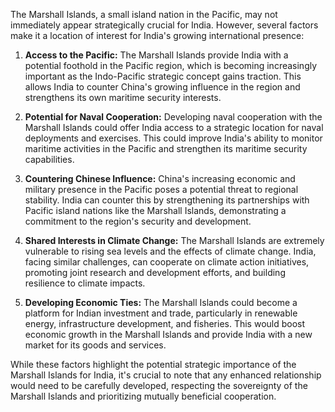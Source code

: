 The Marshall Islands, a small island nation in the Pacific, may not immediately appear strategically crucial for India. However, several factors make it a location of interest for India's growing international presence:

1. **Access to the Pacific:**  The Marshall Islands provide India with a potential foothold in the Pacific region, which is becoming increasingly important as the Indo-Pacific strategic concept gains traction. This allows India to counter China's growing influence in the region and strengthens its own maritime security interests. 

2. **Potential for Naval Cooperation:**  Developing naval cooperation with the Marshall Islands could offer India access to a strategic location for naval deployments and exercises. This could improve India's ability to monitor maritime activities in the Pacific and strengthen its maritime security capabilities.

3. **Countering Chinese Influence:**  China's increasing economic and military presence in the Pacific poses a potential threat to regional stability. India can counter this by strengthening its partnerships with Pacific island nations like the Marshall Islands, demonstrating a commitment to the region's security and development.

4. **Shared Interests in Climate Change:**  The Marshall Islands are extremely vulnerable to rising sea levels and the effects of climate change. India, facing similar challenges, can cooperate on climate action initiatives, promoting joint research and development efforts, and building resilience to climate impacts. 

5. **Developing Economic Ties:**  The Marshall Islands could become a platform for Indian investment and trade, particularly in renewable energy, infrastructure development, and fisheries. This would boost economic growth in the Marshall Islands and provide India with a new market for its goods and services. 

While these factors highlight the potential strategic importance of the Marshall Islands for India, it's crucial to note that any enhanced relationship would need to be carefully developed, respecting the sovereignty of the Marshall Islands and prioritizing mutually beneficial cooperation. 
